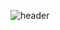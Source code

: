 ![header](https://capsule-render.vercel.app/api?type=Waving&text=Hello+I'M+EUNCHONG+KIM!&fontSize=40&fontAlign=40&fontColor=8181F7&desc=test)
